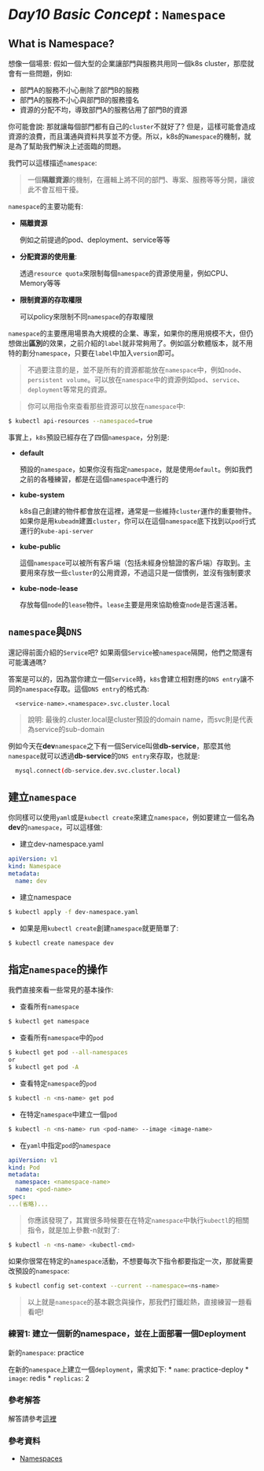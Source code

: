 # *Day10 Basic Concept* : `Namespace`

## What is Namespace?
想像一個場景: 假如一個大型的企業讓部門與服務共用同一個k8s cluster，那麼就會有一些問題，例如:
   * 部門A的服務不小心刪除了部門B的服務
   * 部門A的服務不小心與部門B的服務撞名
   * 資源的分配不均，導致部門A的服務佔用了部門B的資源

你可能會說: 那就讓每個部門都有自己的`cluster`不就好了? 但是，這樣可能會造成資源的浪費，而且溝通與資料共享並不方便。所以，k8s的`Namespace`的機制，就是為了幫助我們解決上述面臨的問題。

我們可以這樣描述`namespace`:
> 一個**隔離資源**的機制，在邏輯上將不同的部門、專案、服務等等分開，讓彼此不會互相干擾。

`namespace`的主要功能有:
   * **隔離資源**

      例如之前提過的pod、deployment、service等等

   * **分配資源的使用量**:
   
      透過`resource quota`來限制每個`namespace`的資源使用量，例如CPU、Memory等等

   * **限制資源的存取權限**
   
      可以policy來限制不同`namespace`的存取權限

`namespace`的主要應用場景為大規模的企業、專案，如果你的應用規模不大，但仍想做出**區別**的效果，之前介紹的`label`就非常夠用了。例如區分軟體版本，就不用特的劃分`namespace`，只要在`label`中加入`version`即可。

> 不過要注意的是，並不是所有的資源都能放在`namespace`中，例如`node`、`persistent volume`。可以放在`namespace`中的資源例如`pod`、`service`、`deployment`等常見的資源。

> 你可以用指令來查看那些資源可以放在`namespace`中:
```bash
$ kubectl api-resources --namespaced=true
```

事實上，`k8s`預設已經存在了四個`namespace`，分別是:
   * **default**

      預設的`namespace`，如果你沒有指定`namespace`，就是使用`default`。例如我們之前的各種練習，都是在這個`namespace`中進行的

   * **kube-system**

      k8s自己創建的物件都會放在這裡，通常是一些維持`cluster`運作的重要物件。如果你是用`kubeadm`建置`cluster`，你可以在這個`namespace`底下找到以`pod`行式運行的`kube-api-server`

   * **kube-public**

      這個`namespace`可以被所有客戶端（包括未經身份驗證的客戶端）存取到。主要用來存放一些`cluster`的公用資源，不過這只是一個慣例，並沒有強制要求

   * **kube-node-lease**

      存放每個`node`的`lease`物件。`lease`主要是用來協助檢查`node`是否還活著。



## `namespace`與`DNS`

還記得前面介紹的`Service`吧? 如果兩個`Service`被`namespace`隔開，他們之間還有可能溝通嗎? 

答案是可以的，因為當你建立一個`Service`時，`k8s`會建立相對應的`DNS entry`讓不同的`namespace`存取。這個`DNS entry`的格式為:
```text
  <service-name>.<namespace>.svc.cluster.local
 ```
 > 說明: 最後的.cluster.local是cluster預設的domain name，而svc則是代表為service的sub-domain

例如今天在**dev**`namespace`之下有一個Service叫做**db-service**，那麼其他`namespace`就可以透過**db-service**的`DNS entry`來存取，也就是:

```bash
  mysql.connect(db-service.dev.svc.cluster.local)
```

## 建立`namespace`

你同樣可以使用`yaml`或是`kubectl create`來建立`namespace`，例如要建立一個名為**dev**的`namespace`，可以這樣做:

* 建立dev-namespace.yaml
```yaml
apiVersion: v1
kind: Namespace
metadata:
  name: dev
```

* 建立namespace
```bash
$ kubectl apply -f dev-namespace.yaml
```

* 如果是用`kubectl create`創建`namespace`就更簡單了:
```bash
$ kubectl create namespace dev
```

## 指定`namespace`的操作

我們直接來看一些常見的基本操作:

* 查看所有`namespace`
```bash
$ kubectl get namespace
```
* 查看所有`namespace`中的`pod`
```bash
$ kubectl get pod --all-namespaces
or
$ kubectl get pod -A
```

* 查看特定`namespace`的`pod`
```bash
$ kubectl -n <ns-name> get pod 
```

*  在特定`namespace`中建立一個`pod`
```bash
$ kubectl -n <ns-name> run <pod-name> --image <image-name>
```

* 在`yaml`中指定`pod`的`namespace`
```yaml
apiVersion: v1
kind: Pod
metadata:
  namespace: <namespace-name>
  name: <pod-name>
spec:
...(省略)...
```

> 你應該發現了，其實很多時候要在在特定`namespace`中執行`kubectl`的相關指令，就是加上參數-n就對了:
```bash
$ kubectl -n <ns-name> <kubectl-cmd>
```

如果你很常在特定的`namespace`活動，不想要每次下指令都要指定一次，那就需要改預設的`namespace`:
```bash
$ kubectl config set-context --current --namespace=<ns-name>
```

> 以上就是`namespace`的基本觀念與操作，那我們打鐵趁熱，直接練習一題看看吧!

### 練習1: 建立一個新的namespace，並在上面部署一個Deployment

新的`namespace`: practice

在新的`namespace`上建立一個`deployment`，需求如下:
    * `name`: practice-deploy
    * `image`: redis
    * `replicas`: 2

### 參考解答

解答請參考[這裡](07-2-ans.md)

### 參考資料
* [Namespaces](https://kubernetes.io/docs/concepts/overview/working-with-objects/namespaces/)

